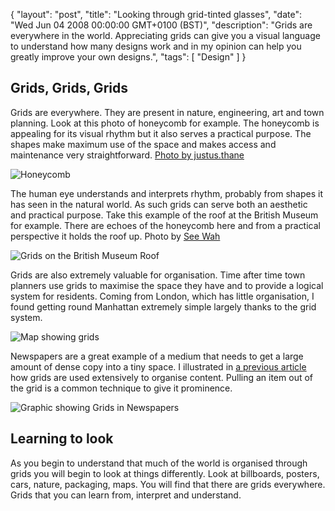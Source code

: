 {
  "layout": "post",
  "title": "Looking through grid-tinted glasses",
  "date": "Wed Jun 04 2008 00:00:00 GMT+0100 (BST)",
  "description": "Grids are everywhere in the world. Appreciating grids can give you a visual language to understand how many designs work and in my opinion can help you greatly improve your own designs.",
  "tags": [
    "Design"
  ]
}

## Grids, Grids, Grids

Grids are everywhere. They are present in nature, engineering, art and town planning. Look at this photo of honeycomb for example. The honeycomb is appealing for its visual rhythm but it also serves a practical purpose. The shapes make maximum use of the space and makes access and maintenance very straightforward. [Photo by justus.thane][1]

![Honeycomb][2] 

The human eye understands and interprets rhythm, probably from shapes it has seen in the natural world. As such grids can serve both an aesthetic and practical purpose. Take this example of the roof at the British Museum for example. There are echoes of the honeycomb here and from a practical perspective it holds the roof up. Photo by [See Wah][3]

![Grids on the British Museum Roof][4] 

Grids are also extremely valuable for organisation. Time after time town planners use grids to maximise the space they have and to provide a logical system for residents. Coming from London, which has little organisation, I found getting round Manhattan extremely simple largely thanks to the grid system. 

![Map showing grids][5] 

Newspapers are a great example of a medium that needs to get a large amount of dense copy into a tiny space. I illustrated in [a previous article][6] how grids are used extensively to organise content. Pulling an item out of the grid is a common technique to give it prominence. 

![Graphic showing Grids in Newspapers][7] 

## Learning to look

As you begin to understand that much of the world is organised through grids you will begin to look at things differently. Look at billboards, posters, cars, nature, packaging, maps. You will find that there are grids everywhere. Grids that you can learn from, interpret and understand.

 [1]: http://www.flickr.com/photos/justusthane/
 [2]: http://shapeshed.com/images/articles/honeycomb.jpg
 [3]: http://www.flickr.com/photos/seewah/
 [4]: http://shapeshed.com/images/articles/british_library.jpg
 [5]: http://shapeshed.com/images/articles/map.jpg
 [6]: http://shapeshed.com/designing_with_grids_in_photoshop/
 [7]: http://shapeshed.com/images/articles/guardian_grid.jpg
